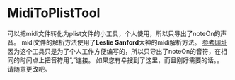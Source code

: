 # MidiToPlistTool
可以把midi文件转化为plist文件的小工具，个人使用，所以只导出了noteOn的声音。
midi文件的解析方法使用了**Leslie Sanford**大神的midi解析方法。
[参考网址](https://www.codeproject.com/articles/6228/c-midi-toolkit)
因为这个工具只是为了个人工作方便编写的，所以只导出了noteOn的音符，在相同的时间点上把音符用“,”连接。
如果您有幸搜到了这里，而且刚好需要的话。。
请随意更改吧。
